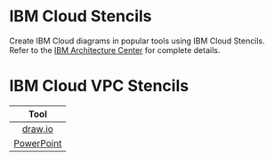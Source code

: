 # IBM Cloud Stencils

Create IBM Cloud diagrams in popular tools using IBM Cloud Stencils.  
Refer to the [IBM Architecture Center](https://www.ibm.com/cloud/garage/architectures/edit) for complete details.

# IBM Cloud VPC Stencils

| Tool |
| :---: |
| [draw.io](/drawio/drawio.md)
| [PowerPoint](/powerpoint/powerpoint.md)
